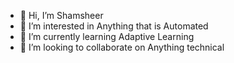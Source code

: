 - 👋 Hi, I’m Shamsheer
- 👀 I’m interested in Anything that is Automated
- 🌱 I’m currently learning Adaptive Learning
- 💞️ I’m looking to collaborate on Anything technical


<!---
mohammadshamsheer/mohammadshamsheer is a ✨ special ✨ repository because its `README.md` (this file) appears on your GitHub profile.
You can click the Preview link to take a look at your changes.
--->
